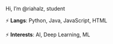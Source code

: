 Hi, I’m @riahalz, student

⚡ <b>Langs</b>: Python, Java, JavaScript, HTML

⚡ <b>Interests</b>: AI, Deep Learning, ML

<!---
riahalz/riahalz is a ✨ special ✨ repository because its `README.md` (this file) appears on your GitHub profile.
You can click the Preview link to take a look at your changes.
--->
